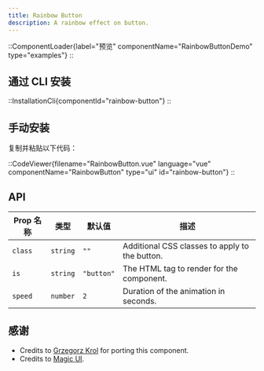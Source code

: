 ```yaml
---
title: Rainbow Button
description: A rainbow effect on button.
---
```


::ComponentLoader{label="预览" componentName="RainbowButtonDemo" type="examples"}
::

## 通过 CLI 安装

::InstallationCli{componentId="rainbow-button"}
::

## 手动安装

复制并粘贴以下代码：

::CodeViewer{filename="RainbowButton.vue" language="vue" componentName="RainbowButton" type="ui" id="rainbow-button"}
::

## API

| Prop 名称 | 类型     | 默认值     | 描述                                           |
| --------- | -------- | ---------- | ---------------------------------------------- |
| `class`   | `string` | `""`       | Additional CSS classes to apply to the button. |
| `is`      | `string` | `"button"` | The HTML tag to render for the component.      |
| `speed`   | `number` | `2`        | Duration of the animation in seconds.          |

## 感谢

- Credits to [Grzegorz Krol](https://github.com/Grzechu335) for porting this component.
- Credits to [Magic UI](https://magicui.design/docs/components/rainbow-button).
